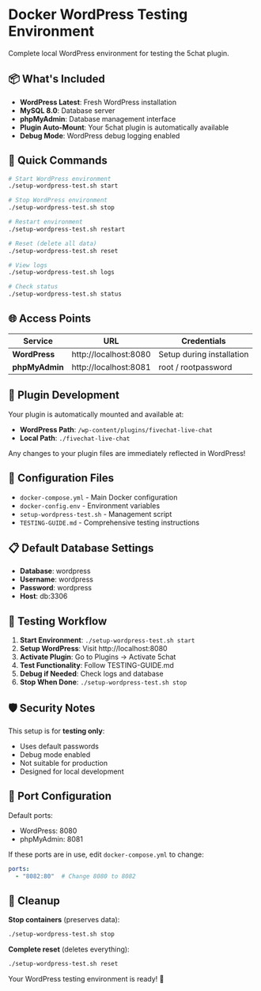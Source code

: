 # Docker WordPress Testing Environment

Complete local WordPress environment for testing the 5chat plugin.

## 📦 What's Included

- **WordPress Latest**: Fresh WordPress installation
- **MySQL 8.0**: Database server
- **phpMyAdmin**: Database management interface
- **Plugin Auto-Mount**: Your 5chat plugin is automatically available
- **Debug Mode**: WordPress debug logging enabled

## 🚀 Quick Commands

```bash
# Start WordPress environment
./setup-wordpress-test.sh start

# Stop WordPress environment  
./setup-wordpress-test.sh stop

# Restart environment
./setup-wordpress-test.sh restart

# Reset (delete all data)
./setup-wordpress-test.sh reset

# View logs
./setup-wordpress-test.sh logs

# Check status
./setup-wordpress-test.sh status
```

## 🌐 Access Points

| Service | URL | Credentials |
|---------|-----|-------------|
| **WordPress** | http://localhost:8080 | Setup during installation |
| **phpMyAdmin** | http://localhost:8081 | root / rootpassword |

## 📁 Plugin Development

Your plugin is automatically mounted and available at:
- **WordPress Path**: `/wp-content/plugins/fivechat-live-chat`
- **Local Path**: `./fivechat-live-chat`

Any changes to your plugin files are immediately reflected in WordPress!

## 🔧 Configuration Files

- `docker-compose.yml` - Main Docker configuration
- `docker-config.env` - Environment variables
- `setup-wordpress-test.sh` - Management script
- `TESTING-GUIDE.md` - Comprehensive testing instructions

## 📋 Default Database Settings

- **Database**: wordpress
- **Username**: wordpress  
- **Password**: wordpress
- **Host**: db:3306

## 🎯 Testing Workflow

1. **Start Environment**: `./setup-wordpress-test.sh start`
2. **Setup WordPress**: Visit http://localhost:8080
3. **Activate Plugin**: Go to Plugins → Activate 5chat
4. **Test Functionality**: Follow TESTING-GUIDE.md
5. **Debug if Needed**: Check logs and database
6. **Stop When Done**: `./setup-wordpress-test.sh stop`

## 🛡️ Security Notes

This setup is for **testing only**:
- Uses default passwords
- Debug mode enabled
- Not suitable for production
- Designed for local development

## 📱 Port Configuration

Default ports:
- WordPress: 8080
- phpMyAdmin: 8081

If these ports are in use, edit `docker-compose.yml` to change:
```yaml
ports:
  - "8082:80"  # Change 8080 to 8082
```

## 🧹 Cleanup

**Stop containers** (preserves data):
```bash
./setup-wordpress-test.sh stop
```

**Complete reset** (deletes everything):
```bash
./setup-wordpress-test.sh reset
```

Your WordPress testing environment is ready! 🎉 